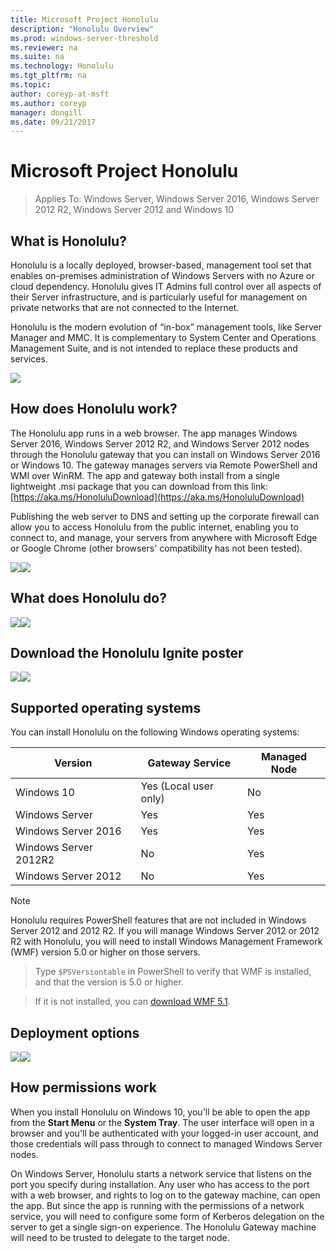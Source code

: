 ```yaml
---
title: Microsoft Project Honolulu
description: "Honolulu Overview"
ms.prod: windows-server-threshold
ms.reviewer: na
ms.suite: na
ms.technology: Honolulu
ms.tgt_pltfrm: na
ms.topic:
author: coreyp-at-msft
ms.author: coreyp
manager: dongill
ms.date: 09/21/2017
---
```

# Microsoft Project Honolulu #

>Applies To: Windows Server, Windows Server 2016, Windows Server 2012 R2, Windows Server 2012 and Windows 10

## What is Honolulu? ##

Honolulu is a locally deployed, browser-based, management tool set that enables on-premises administration of Windows Servers with no Azure or cloud dependency. Honolulu gives IT Admins full control over all aspects of their Server infrastructure, and is particularly useful for management on private networks that are not connected to the Internet.

Honolulu is the modern evolution of “in-box” management tools, like Server Manager and MMC. It is complementary to System Center and Operations Management Suite, and is not intended to replace these products and services.

![](../media/honolulu/honolulu-deploy-graphic.png)

## How does Honolulu work? ##

The Honolulu app runs in a web browser. The app manages Windows Server 2016, Windows Server 2012 R2, and Windows Server 2012 nodes through the Honolulu gateway that you can install on Windows Server 2016 or Windows 10. The gateway manages servers via Remote PowerShell and WMI over WinRM. The app and gateway both install from a single lightweight .msi package that you can download from this link: [https://aka.ms/HonoluluDownload](https://aka.ms/HonoluluDownload)

Publishing the web server to DNS and setting up the corporate firewall can allow you to access Honolulu from the public internet, enabling you to connect to, and manage, your servers from anywhere with Microsoft Edge or Google Chrome (other browsers' compatibility has not been tested).

![](../media/honolulu/spacer1.png)![](../media/honolulu/architecture.png)

## What does Honolulu do? ##

![](../media/honolulu/spacer1.png)![](../media/honolulu/what-does-it-do.png)

## Download the Honolulu Ignite poster ##

![](../media/honolulu/spacer1.png)<a href="https://github.com/MicrosoftDocs/windowsserverdocs/blob/master/WindowsServerDocs/administration/media/honolulu/SME_Ignite2017_Poster.pdf"><img src="../media/honolulu/poster2.png"></a>

## Supported operating systems

You can install Honolulu on the following Windows operating systems:

| **Version**             | **Gateway Service**   | **Managed Node** |
|-------------------------|-----------------------|------------------|
| Windows 10              | Yes (Local user only) | No               |
| Windows Server          | Yes                   | Yes              |
| Windows Server 2016     | Yes                   | Yes              |
| Windows Server 2012R2   | No                    | Yes              |
| Windows Server 2012     | No                    | Yes              |

> [!NOTE]
> Honolulu requires PowerShell features that are not included in Windows Server 2012 and 2012 R2. If you will manage Windows Server 2012 or 2012 R2 with Honolulu, you will need to install Windows Management Framework (WMF) version 5.0 or higher on those servers.

>Type `$PSVersiontable` in PowerShell to verify that WMF is installed,
and that the version is 5.0 or higher. 

>If it is not installed, you can [download WMF 5.1](https://www.microsoft.com/en-us/download/details.aspx?id=54616).

## Deployment options ##

![](../media/honolulu/spacer1.png)![](../media/honolulu/deployment.png)

## How permissions work ##

When you install Honolulu on Windows 10, you'll be able to open the app from the **Start Menu** or the **System Tray**. The user interface will open in a browser and you'll be authenticated with your logged-in user account, and those credentials will pass through to connect to managed Windows Server nodes.

On Windows Server, Honolulu starts a network service that listens on the port you specify during installation. Any user who has access to the port with a web browser, and rights to log on to the gateway machine, can open the app. But since the app is running with the permissions of a network service, you will need to configure some form of Kerberos delegation on the server to get a single sign-on experience. The Honolulu Gateway machine will need to be trusted to delegate to the target node.

